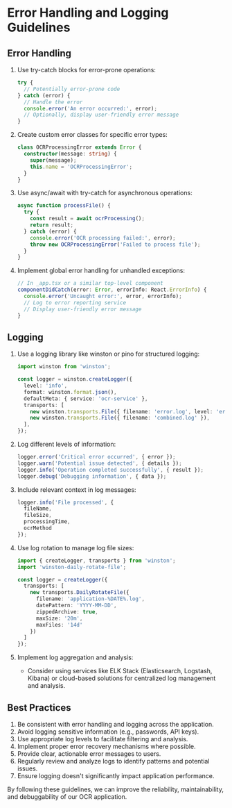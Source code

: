 # Error Handling and Logging Guidelines

## Error Handling

1. Use try-catch blocks for error-prone operations:
   ```typescript
   try {
     // Potentially error-prone code
   } catch (error) {
     // Handle the error
     console.error('An error occurred:', error);
     // Optionally, display user-friendly error message
   }
   ```

2. Create custom error classes for specific error types:
   ```typescript
   class OCRProcessingError extends Error {
     constructor(message: string) {
       super(message);
       this.name = 'OCRProcessingError';
     }
   }
   ```

3. Use async/await with try-catch for asynchronous operations:
   ```typescript
   async function processFile() {
     try {
       const result = await ocrProcessing();
       return result;
     } catch (error) {
       console.error('OCR processing failed:', error);
       throw new OCRProcessingError('Failed to process file');
     }
   }
   ```

4. Implement global error handling for unhandled exceptions:
   ```typescript
   // In _app.tsx or a similar top-level component
   componentDidCatch(error: Error, errorInfo: React.ErrorInfo) {
     console.error('Uncaught error:', error, errorInfo);
     // Log to error reporting service
     // Display user-friendly error message
   }
   ```

## Logging

1. Use a logging library like winston or pino for structured logging:
   ```typescript
   import winston from 'winston';

   const logger = winston.createLogger({
     level: 'info',
     format: winston.format.json(),
     defaultMeta: { service: 'ocr-service' },
     transports: [
       new winston.transports.File({ filename: 'error.log', level: 'error' }),
       new winston.transports.File({ filename: 'combined.log' }),
     ],
   });
   ```

2. Log different levels of information:
   ```typescript
   logger.error('Critical error occurred', { error });
   logger.warn('Potential issue detected', { details });
   logger.info('Operation completed successfully', { result });
   logger.debug('Debugging information', { data });
   ```

3. Include relevant context in log messages:
   ```typescript
   logger.info('File processed', { 
     fileName, 
     fileSize, 
     processingTime, 
     ocrMethod 
   });
   ```

4. Use log rotation to manage log file sizes:
   ```typescript
   import { createLogger, transports } from 'winston';
   import 'winston-daily-rotate-file';

   const logger = createLogger({
     transports: [
       new transports.DailyRotateFile({
         filename: 'application-%DATE%.log',
         datePattern: 'YYYY-MM-DD',
         zippedArchive: true,
         maxSize: '20m',
         maxFiles: '14d'
       })
     ]
   });
   ```

5. Implement log aggregation and analysis:
   - Consider using services like ELK Stack (Elasticsearch, Logstash, Kibana) or cloud-based solutions for centralized log management and analysis.

## Best Practices

1. Be consistent with error handling and logging across the application.
2. Avoid logging sensitive information (e.g., passwords, API keys).
3. Use appropriate log levels to facilitate filtering and analysis.
4. Implement proper error recovery mechanisms where possible.
5. Provide clear, actionable error messages to users.
6. Regularly review and analyze logs to identify patterns and potential issues.
7. Ensure logging doesn't significantly impact application performance.

By following these guidelines, we can improve the reliability, maintainability, and debuggability of our OCR application.
